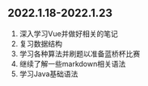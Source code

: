 ## 2022.1.18-2022.1.23
1. 深入学习Vue并做好相关的笔记
2. 复习数据结构
3. 学习各种算法并刷题以准备蓝桥杯比赛
4. 继续了解一些markdown相关语法
5. 学习Java基础语法
